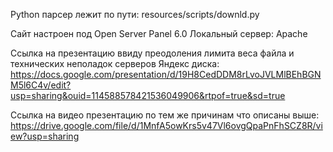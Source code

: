 Python парсер лежит по пути: resources/scripts/downld.py

Сайт настроен под Open Server Panel 6.0
Локальный сервер: Apache

Ссылка на презентацию ввиду преодоления лимита веса файла и технических неполадок серверов Яндекс диска:
https://docs.google.com/presentation/d/19H8CedDDM8rLvoJVLMlBEhBGNM5l6C4v/edit?usp=sharing&ouid=114588578421536049906&rtpof=true&sd=true

Ссылка на видео презентацию по тем же причинам что описаны выше: 
https://drive.google.com/file/d/1MnfA5owKrs5v47Vl6ovgQpaPnFhSCZ8R/view?usp=sharing
